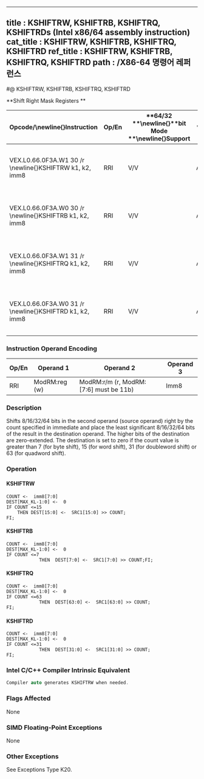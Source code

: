 ----------------------------
title : KSHIFTRW, KSHIFTRB, KSHIFTRQ, KSHIFTRDs (Intel x86/64 assembly instruction)
cat_title : KSHIFTRW, KSHIFTRB, KSHIFTRQ, KSHIFTRD
ref_title : KSHIFTRW, KSHIFTRB, KSHIFTRQ, KSHIFTRD
path : /X86-64 명령어 레퍼런스
----------------------------
#@ KSHIFTRW, KSHIFTRB, KSHIFTRQ, KSHIFTRD

**Shift Right Mask Registers **

|**Opcode/**\newline{}**Instruction**|**Op/En**|**64/32 **\newline{}**bit Mode **\newline{}**Support**|**CPUID **\newline{}**Feature **\newline{}**Flag**|**Description**|
|------------------------------------|---------|------------------------------------------------------|--------------------------------------------------|---------------|
|VEX.L0.66.0F3A.W1 30 /r \newline{}KSHIFTRW k1, k2, imm8|RRI|V/V|AVX512F|Shift right 16 bits in k2 by immediate and write result in k1.|
|VEX.L0.66.0F3A.W0 30 /r \newline{}KSHIFTRB k1, k2, imm8|RRI|V/V|AVX512DQ|Shift right 8 bits in k2 by immediate and write result in k1.|
|VEX.L0.66.0F3A.W1 31 /r \newline{}KSHIFTRQ k1, k2, imm8|RRI|V/V|AVX512BW|Shift right 64 bits in k2 by immediate and write result in k1.|
|VEX.L0.66.0F3A.W0 31 /r \newline{}KSHIFTRD k1, k2, imm8|RRI|V/V|AVX512BW|Shift right 32 bits in k2 by immediate and write result in k1.|
### Instruction Operand Encoding


|Op/En|Operand 1|Operand 2|Operand 3|
|-----|---------|---------|---------|
|RRI|ModRM:reg (w)|ModRM:r/m (r, ModRM:[7:6] must be 11b)|Imm8|
### Description


Shifts 8/16/32/64 bits in the second operand (source operand) right by the count specified in immediate and place the least significant 8/16/32/64 bits of the result in the destination operand. The higher bits of the destination are zero-extended. The destination is set to zero if the count value is greater than 7 (for byte shift), 15 (for word shift), 31 (for doubleword shift) or 63 (for quadword shift).


### Operation
#### KSHIFTRW
```info-verb
COUNT <-   imm8[7:0]
DEST[MAX_KL-1:0] <-   0
IF COUNT <=15
    THEN DEST[15:0]  <-  SRC1[15:0] >> COUNT;
FI;
```
#### KSHIFTRB
```info-verb
COUNT <-   imm8[7:0]
DEST[MAX_KL-1:0]  <-  0
IF COUNT <=7
            THEN  DEST[7:0] <-   SRC1[7:0] >> COUNT;FI;
```
#### KSHIFTRQ
```info-verb
COUNT  <-  imm8[7:0]
DEST[MAX_KL-1:0]  <-  0
IF COUNT <=63
            THEN  DEST[63:0] <-   SRC1[63:0] >> COUNT;
FI;
```
#### KSHIFTRD
```info-verb
COUNT <-   imm8[7:0]
DEST[MAX_KL-1:0] <-   0
IF COUNT <=31
            THEN  DEST[31:0] <-   SRC1[31:0] >> COUNT;
FI;
```

### Intel C/C++ Compiler Intrinsic Equivalent

```cpp
Compiler auto generates KSHIFTRW when needed.
```
### Flags Affected


None

### SIMD Floating-Point Exceptions


None

### Other Exceptions


See Exceptions Type K20.

